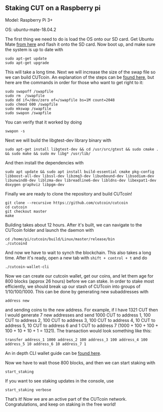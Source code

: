 ## Staking CUT on a Raspberry pi



Model: Raspberry Pi 3+

OS: ubuntu-mate-18.04.2

The first thing we need to do is load the OS onto our SD card. Get Ubuntu Mate [from here](https://ubuntu-mate.org/raspberry-pi/)
and flash it onto the SD card. Now boot up, and make sure the system is up to date with

    sudo apt-get update
    sudo apt-get upgrade
    
This will take a long time.
Next we will increase the size of the swap file so we can build CUTcoin. An explanation of the steps can be [found here](https://askubuntu.com/questions/1075505/how-do-i-increase-swapfile-in-ubuntu-18-04), but here are the commands in
order for those who want to get right to it:

    sudo swapoff /swapfile
    sudo rm  /swapfile
    sudo dd if=/dev/zero of=/swapfile bs=1M count=2048
    sudo chmod 600 /swapfile
    sudo mkswap /swapfile
    sudo swapon /swapfile

You can verify that it worked by doing

    swapon -s
    
Next we will build the libgtest-dev library binary with

    sudo apt-get install libgtest-dev && cd /usr/src/gtest && sudo cmake . && sudo make && sudo mv libg* /usr/lib/
    
And then install the dependencies with

    sudo apt update && sudo apt install build-essential cmake pkg-config libboost-all-dev libssl-dev libzmq3-dev libunbound-dev libsodium-dev libunwind8-dev liblzma-dev libreadline6-dev libldns-dev libexpat1-dev doxygen graphviz libpgm-dev
    
Finally we are ready to clone the repository and build CUTcoin!

    git clone --recursive https://github.com/cutcoin/cutcoin
    cd cutcoin
    git checkout master
    make
    
Building takes about 12 hours. After it's built, we can navigate to the CUTcoin folder and launch the daemon with

    cd /home/pi/cutcoin/build/Linux/master/release/bin
    ./cutcoind
    
And now we have to wait to synch the blockchain. This also takes a long time. After it's ready, open a new tab with `shift + control + t` and do

    ./cutcoin-wallet-cli
    
Now we can create our cutcoin wallet, get our coins, and let them age for 800 blocks (approx 26 hours) before we can stake.
In order to stake most efficiently, we should break up our stash of CUTcoin into groups of 1/10/100/1000. This can be done by 
generating new subaddresses with

    address new

and sending coins to the new address. For example, if I have 1321 CUT then I would generate 7 new addresses and send 1000 CUT to
 address 1, 100 CUT to address 2, 100 CUT to address 3, 100 CUT to address 4, 10 CUT to address 5, 10 CUT to address 6 and 1 CUT
 to address 7 (1000 + 100 + 100 + 100 + 10 + 10 + 1 = 1321). The transaction would look something like this:
 
    transfer address_1 1000 address_2 100 address_3 100 address_4 100 address_5 10 address_6 10 address_7 1
 
An in depth CLI wallet guide can be [found here](https://github.com/masari-project/Masari-Marketing/blob/master/Tutorials/CLI-wallet/CLI-wallet-guide.md).

Now we have to wait those 800 blocks, and then we can start staking with 

    start_staking
    
If you want to see staking updates in the console, use

    start_staking verbose

That’s it! Now we are an active part of the CUTcoin network. 
Congratulations, and keep on staking in the free world!
